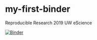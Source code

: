 # my-first-binder
Reproducible Research 2019 UW eScience

[![Binder](https://mybinder.org/badge_logo.svg)](https://mybinder.org/v2/gh/jwebst/my-first-binder/master)
